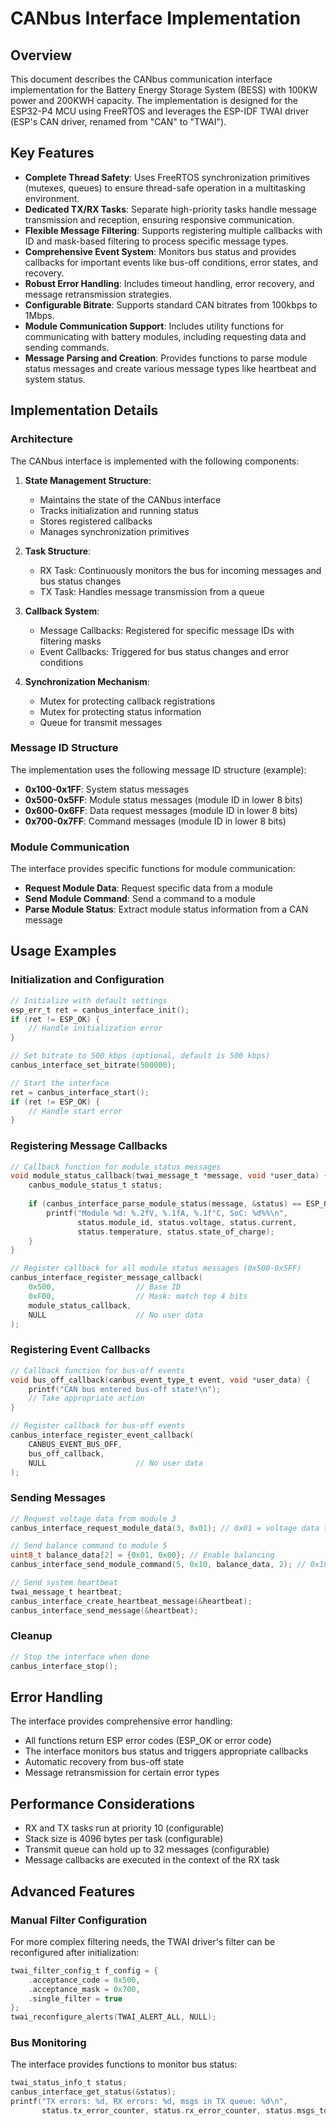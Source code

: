# CANbus Interface Implementation

## Overview

This document describes the CANbus communication interface implementation for the Battery Energy Storage System (BESS) with 100KW power and 200KWH capacity. The implementation is designed for the ESP32-P4 MCU using FreeRTOS and leverages the ESP-IDF TWAI driver (ESP's CAN driver, renamed from "CAN" to "TWAI").

## Key Features

- **Complete Thread Safety**: Uses FreeRTOS synchronization primitives (mutexes, queues) to ensure thread-safe operation in a multitasking environment.
- **Dedicated TX/RX Tasks**: Separate high-priority tasks handle message transmission and reception, ensuring responsive communication.
- **Flexible Message Filtering**: Supports registering multiple callbacks with ID and mask-based filtering to process specific message types.
- **Comprehensive Event System**: Monitors bus status and provides callbacks for important events like bus-off conditions, error states, and recovery.
- **Robust Error Handling**: Includes timeout handling, error recovery, and message retransmission strategies.
- **Configurable Bitrate**: Supports standard CAN bitrates from 100kbps to 1Mbps.
- **Module Communication Support**: Includes utility functions for communicating with battery modules, including requesting data and sending commands.
- **Message Parsing and Creation**: Provides functions to parse module status messages and create various message types like heartbeat and system status.

## Implementation Details

### Architecture

The CANbus interface is implemented with the following components:

1. **State Management Structure**:
   - Maintains the state of the CANbus interface
   - Tracks initialization and running status
   - Stores registered callbacks
   - Manages synchronization primitives

2. **Task Structure**:
   - RX Task: Continuously monitors the bus for incoming messages and bus status changes
   - TX Task: Handles message transmission from a queue

3. **Callback System**:
   - Message Callbacks: Registered for specific message IDs with filtering masks
   - Event Callbacks: Triggered for bus status changes and error conditions

4. **Synchronization Mechanism**:
   - Mutex for protecting callback registrations
   - Mutex for protecting status information
   - Queue for transmit messages

### Message ID Structure

The implementation uses the following message ID structure (example):

- **0x100-0x1FF**: System status messages
- **0x500-0x5FF**: Module status messages (module ID in lower 8 bits)
- **0x600-0x6FF**: Data request messages (module ID in lower 8 bits)
- **0x700-0x7FF**: Command messages (module ID in lower 8 bits)

### Module Communication

The interface provides specific functions for module communication:

- **Request Module Data**: Request specific data from a module
- **Send Module Command**: Send a command to a module
- **Parse Module Status**: Extract module status information from a CAN message

## Usage Examples

### Initialization and Configuration

```c
// Initialize with default settings
esp_err_t ret = canbus_interface_init();
if (ret != ESP_OK) {
    // Handle initialization error
}

// Set bitrate to 500 kbps (optional, default is 500 kbps)
canbus_interface_set_bitrate(500000);

// Start the interface
ret = canbus_interface_start();
if (ret != ESP_OK) {
    // Handle start error
}
```

### Registering Message Callbacks

```c
// Callback function for module status messages
void module_status_callback(twai_message_t *message, void *user_data) {
    canbus_module_status_t status;
    
    if (canbus_interface_parse_module_status(message, &status) == ESP_OK) {
        printf("Module %d: %.2fV, %.1fA, %.1f°C, SoC: %d%%\n",
               status.module_id, status.voltage, status.current,
               status.temperature, status.state_of_charge);
    }
}

// Register callback for all module status messages (0x500-0x5FF)
canbus_interface_register_message_callback(
    0x500,                  // Base ID
    0xF00,                  // Mask: match top 4 bits
    module_status_callback,
    NULL                    // No user data
);
```

### Registering Event Callbacks

```c
// Callback function for bus-off events
void bus_off_callback(canbus_event_type_t event, void *user_data) {
    printf("CAN bus entered bus-off state!\n");
    // Take appropriate action
}

// Register callback for bus-off events
canbus_interface_register_event_callback(
    CANBUS_EVENT_BUS_OFF,
    bus_off_callback,
    NULL                    // No user data
);
```

### Sending Messages

```c
// Request voltage data from module 3
canbus_interface_request_module_data(3, 0x01); // 0x01 = voltage data type

// Send balance command to module 5
uint8_t balance_data[2] = {0x01, 0x00}; // Enable balancing
canbus_interface_send_module_command(5, 0x10, balance_data, 2); // 0x10 = balance command

// Send system heartbeat
twai_message_t heartbeat;
canbus_interface_create_heartbeat_message(&heartbeat);
canbus_interface_send_message(&heartbeat);
```

### Cleanup

```c
// Stop the interface when done
canbus_interface_stop();
```

## Error Handling

The interface provides comprehensive error handling:

- All functions return ESP error codes (ESP_OK or error code)
- The interface monitors bus status and triggers appropriate callbacks
- Automatic recovery from bus-off state
- Message retransmission for certain error types

## Performance Considerations

- RX and TX tasks run at priority 10 (configurable)
- Stack size is 4096 bytes per task (configurable)
- Transmit queue can hold up to 32 messages (configurable)
- Message callbacks are executed in the context of the RX task

## Advanced Features

### Manual Filter Configuration

For more complex filtering needs, the TWAI driver's filter can be reconfigured after initialization:

```c
twai_filter_config_t f_config = {
    .acceptance_code = 0x500,
    .acceptance_mask = 0x700,
    .single_filter = true
};
twai_reconfigure_alerts(TWAI_ALERT_ALL, NULL);
```

### Bus Monitoring

The interface provides functions to monitor bus status:

```c
twai_status_info_t status;
canbus_interface_get_status(&status);
printf("TX errors: %d, RX errors: %d, msgs in TX queue: %d\n",
       status.tx_error_counter, status.rx_error_counter, status.msgs_to_tx);
```

